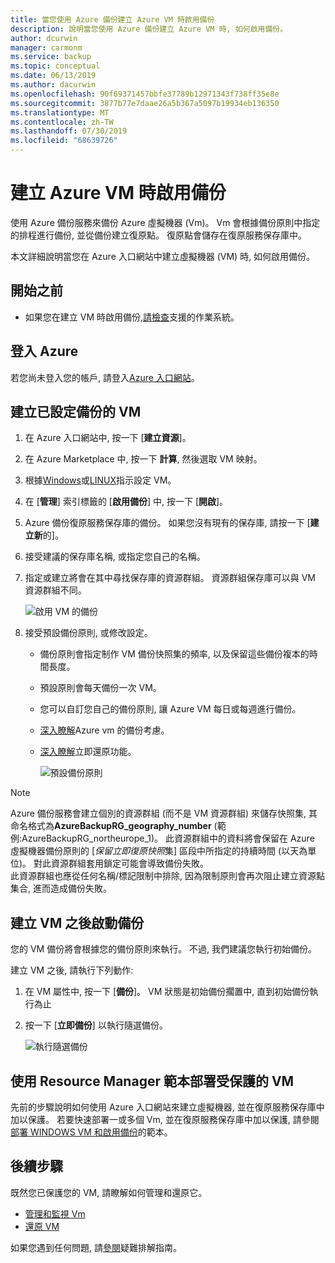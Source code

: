 ```yaml
---
title: 當您使用 Azure 備份建立 Azure VM 時啟用備份
description: 說明當您使用 Azure 備份建立 Azure VM 時, 如何啟用備份。
author: dcurwin
manager: carmonm
ms.service: backup
ms.topic: conceptual
ms.date: 06/13/2019
ms.author: dacurwin
ms.openlocfilehash: 90f69371457bbfe37789b12971343f738ff35e8e
ms.sourcegitcommit: 3877b77e7daae26a5b367a5097b19934eb136350
ms.translationtype: MT
ms.contentlocale: zh-TW
ms.lasthandoff: 07/30/2019
ms.locfileid: "68639726"
---
```

# <a name="enable-backup-when-you-create-an-azure-vm"></a>建立 Azure VM 時啟用備份

使用 Azure 備份服務來備份 Azure 虛擬機器 (Vm)。 Vm 會根據備份原則中指定的排程進行備份, 並從備份建立復原點。 復原點會儲存在復原服務保存庫中。

本文詳細說明當您在 Azure 入口網站中建立虛擬機器 (VM) 時, 如何啟用備份。  

## <a name="before-you-start"></a>開始之前

- 如果您在建立 VM 時啟用備份,[請檢查](backup-support-matrix-iaas.md#supported-backup-actions)支援的作業系統。

## <a name="sign-in-to-azure"></a>登入 Azure

若您尚未登入您的帳戶, 請登入[Azure 入口網站](https://portal.azure.com)。

## <a name="create-a-vm-with-backup-configured"></a>建立已設定備份的 VM

1. 在 Azure 入口網站中, 按一下 [**建立資源**]。

2. 在 Azure Marketplace 中, 按一下 **計算**, 然後選取 VM 映射。

3. 根據[Windows](https://docs.microsoft.com/azure/virtual-machines/windows/quick-create-portal)或[LINUX](https://docs.microsoft.com/azure/virtual-machines/linux/quick-create-portal)指示設定 VM。

4. 在 [**管理**] 索引標籤的 [**啟用備份**] 中, 按一下 [**開啟**]。
5. Azure 備份復原服務保存庫的備份。 如果您沒有現有的保存庫, 請按一下 [**建立新**的]。
6. 接受建議的保存庫名稱, 或指定您自己的名稱。
7. 指定或建立將會在其中尋找保存庫的資源群組。 資源群組保存庫可以與 VM 資源群組不同。

    ![啟用 VM 的備份](./media/backup-during-vm-creation/enable-backup.png)

8. 接受預設備份原則, 或修改設定。
    - 備份原則會指定制作 VM 備份快照集的頻率, 以及保留這些備份複本的時間長度。
    - 預設原則會每天備份一次 VM。
    - 您可以自訂您自己的備份原則, 讓 Azure VM 每日或每週進行備份。
    - [深入瞭解](backup-azure-vms-introduction.md#backup-and-restore-considerations)Azure vm 的備份考慮。
    - [深入瞭解](backup-instant-restore-capability.md)立即還原功能。

      ![預設備份原則](./media/backup-during-vm-creation/daily-policy.png)


> [!NOTE]
> Azure 備份服務會建立個別的資源群組 (而不是 VM 資源群組) 來儲存快照集, 其命名格式為**AzureBackupRG_geography_number** (範例:AzureBackupRG_northeurope_1)。 此資源群組中的資料將會保留在 Azure 虛擬機器備份原則的 [*保留立即復原快照*集] 區段中所指定的持續時間 (以天為單位)。  對此資源群組套用鎖定可能會導致備份失敗。<br>
此資源群組也應從任何名稱/標記限制中排除, 因為限制原則會再次阻止建立資源點集合, 進而造成備份失敗。


## <a name="start-a-backup-after-creating-the-vm"></a>建立 VM 之後啟動備份

您的 VM 備份將會根據您的備份原則來執行。 不過, 我們建議您執行初始備份。

建立 VM 之後, 請執行下列動作:

1. 在 VM 屬性中, 按一下 [**備份**]。 VM 狀態是初始備份擱置中, 直到初始備份執行為止
2. 按一下 [**立即備份**] 以執行隨選備份。

    ![執行隨選備份](./media/backup-during-vm-creation/run-backup.png)

## <a name="use-a-resource-manager-template-to-deploy-a-protected-vm"></a>使用 Resource Manager 範本部署受保護的 VM

先前的步驟說明如何使用 Azure 入口網站來建立虛擬機器, 並在復原服務保存庫中加以保護。 若要快速部署一或多個 Vm, 並在復原服務保存庫中加以保護, 請參閱[部署 WINDOWS VM 和啟用備份](https://azure.microsoft.com/resources/templates/101-recovery-services-create-vm-and-configure-backup/)的範本。



## <a name="next-steps"></a>後續步驟

既然您已保護您的 VM, 請瞭解如何管理和還原它。

- [管理和監視 Vm](backup-azure-manage-vms.md)
- [還原 VM](backup-azure-arm-restore-vms.md)

如果您遇到任何問題, 請[參閱](backup-azure-vms-troubleshoot.md)疑難排解指南。
